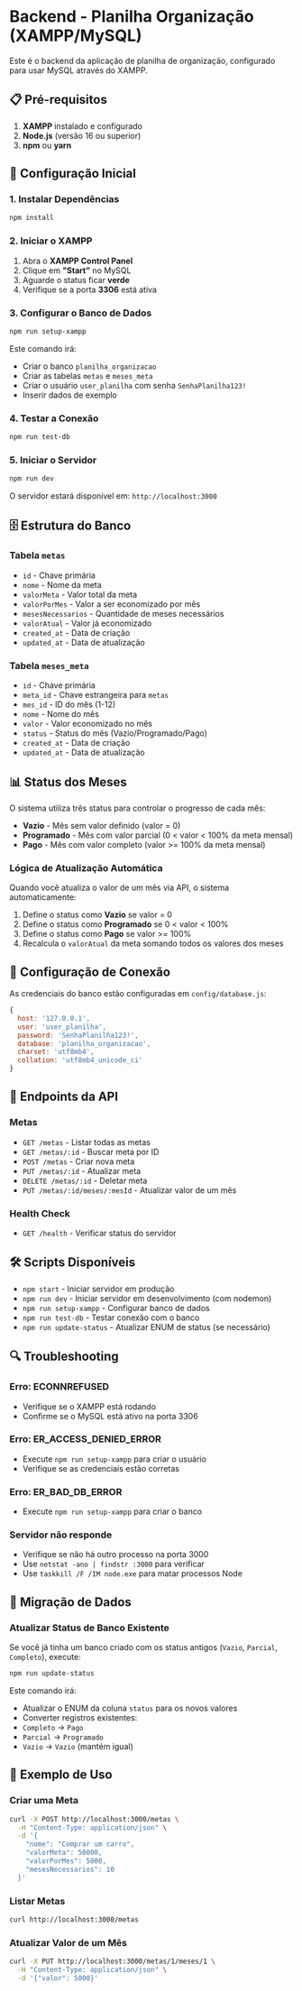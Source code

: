 # Backend - Planilha Organização (XAMPP/MySQL)

Este é o backend da aplicação de planilha de organização, configurado para usar MySQL através do XAMPP.

## 📋 Pré-requisitos

1. **XAMPP** instalado e configurado
2. **Node.js** (versão 16 ou superior)
3. **npm** ou **yarn**

## 🚀 Configuração Inicial

### 1. Instalar Dependências

```bash
npm install
```

### 2. Iniciar o XAMPP

1. Abra o **XAMPP Control Panel**
2. Clique em **"Start"** no MySQL
3. Aguarde o status ficar **verde**
4. Verifique se a porta **3306** está ativa

### 3. Configurar o Banco de Dados

```bash
npm run setup-xampp
```

Este comando irá:

-  Criar o banco `planilha_organizacao`
-  Criar as tabelas `metas` e `meses_meta`
-  Criar o usuário `user_planilha` com senha `SenhaPlanilha123!`
-  Inserir dados de exemplo

### 4. Testar a Conexão

```bash
npm run test-db
```

### 5. Iniciar o Servidor

```bash
npm run dev
```

O servidor estará disponível em: `http://localhost:3000`

## 🗄️ Estrutura do Banco

### Tabela `metas`

-  `id` - Chave primária
-  `nome` - Nome da meta
-  `valorMeta` - Valor total da meta
-  `valorPorMes` - Valor a ser economizado por mês
-  `mesesNecessarios` - Quantidade de meses necessários
-  `valorAtual` - Valor já economizado
-  `created_at` - Data de criação
-  `updated_at` - Data de atualização

### Tabela `meses_meta`

-  `id` - Chave primária
-  `meta_id` - Chave estrangeira para `metas`
-  `mes_id` - ID do mês (1-12)
-  `nome` - Nome do mês
-  `valor` - Valor economizado no mês
-  `status` - Status do mês (Vazio/Programado/Pago)
-  `created_at` - Data de criação
-  `updated_at` - Data de atualização

## 📊 Status dos Meses

O sistema utiliza três status para controlar o progresso de cada mês:

-  **Vazio** - Mês sem valor definido (valor = 0)
-  **Programado** - Mês com valor parcial (0 < valor < 100% da meta mensal)
-  **Pago** - Mês com valor completo (valor >= 100% da meta mensal)

### Lógica de Atualização Automática

Quando você atualiza o valor de um mês via API, o sistema automaticamente:

1. Define o status como **Vazio** se valor = 0
2. Define o status como **Programado** se 0 < valor < 100%
3. Define o status como **Pago** se valor >= 100%
4. Recalcula o `valorAtual` da meta somando todos os valores dos meses

## 🔧 Configuração de Conexão

As credenciais do banco estão configuradas em `config/database.js`:

```javascript
{
  host: '127.0.0.1',
  user: 'user_planilha',
  password: 'SenhaPlanilha123!',
  database: 'planilha_organizacao',
  charset: 'utf8mb4',
  collation: 'utf8mb4_unicode_ci'
}
```

## 📡 Endpoints da API

### Metas

-  `GET /metas` - Listar todas as metas
-  `GET /metas/:id` - Buscar meta por ID
-  `POST /metas` - Criar nova meta
-  `PUT /metas/:id` - Atualizar meta
-  `DELETE /metas/:id` - Deletar meta
-  `PUT /metas/:id/meses/:mesId` - Atualizar valor de um mês

### Health Check

-  `GET /health` - Verificar status do servidor

## 🛠️ Scripts Disponíveis

-  `npm start` - Iniciar servidor em produção
-  `npm run dev` - Iniciar servidor em desenvolvimento (com nodemon)
-  `npm run setup-xampp` - Configurar banco de dados
-  `npm run test-db` - Testar conexão com o banco
-  `npm run update-status` - Atualizar ENUM de status (se necessário)

## 🔍 Troubleshooting

### Erro: ECONNREFUSED

-  Verifique se o XAMPP está rodando
-  Confirme se o MySQL está ativo na porta 3306

### Erro: ER_ACCESS_DENIED_ERROR

-  Execute `npm run setup-xampp` para criar o usuário
-  Verifique se as credenciais estão corretas

### Erro: ER_BAD_DB_ERROR

-  Execute `npm run setup-xampp` para criar o banco

### Servidor não responde

-  Verifique se não há outro processo na porta 3000
-  Use `netstat -ano | findstr :3000` para verificar
-  Use `taskkill /F /IM node.exe` para matar processos Node

## 🔄 Migração de Dados

### Atualizar Status de Banco Existente

Se você já tinha um banco criado com os status antigos (`Vazio`, `Parcial`, `Completo`), execute:

```bash
npm run update-status
```

Este comando irá:

-  Atualizar o ENUM da coluna `status` para os novos valores
-  Converter registros existentes:
-  `Completo` → `Pago`
-  `Parcial` → `Programado`
-  `Vazio` → `Vazio` (mantém igual)

## 📝 Exemplo de Uso

### Criar uma Meta

```bash
curl -X POST http://localhost:3000/metas \
  -H "Content-Type: application/json" \
  -d '{
    "nome": "Comprar um carro",
    "valorMeta": 50000,
    "valorPorMes": 5000,
    "mesesNecessarios": 10
  }'
```

### Listar Metas

```bash
curl http://localhost:3000/metas
```

### Atualizar Valor de um Mês

```bash
curl -X PUT http://localhost:3000/metas/1/meses/1 \
  -H "Content-Type: application/json" \
  -d '{"valor": 5000}'
```
